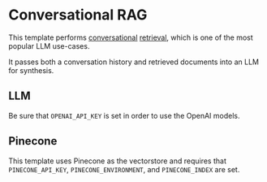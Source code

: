 # Conversational RAG 

This template performs [conversational](https://python.langchain.com/docs/expression_language/cookbook/retrieval#conversational-retrieval-chain) [retrieval](https://python.langchain.com/docs/use_cases/question_answering/), which is one of the most popular LLM use-cases.

It passes both a conversation history and retrieved documents into an LLM for synthesis.

##  LLM

Be sure that `OPENAI_API_KEY` is set in order to use the OpenAI models.

##  Pinecone

This template uses Pinecone as the vectorstore and requires that `PINECONE_API_KEY`, `PINECONE_ENVIRONMENT`, and `PINECONE_INDEX` are set.
